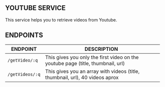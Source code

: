 ## YOUTUBE SERVICE

This service helps you to retrieve videos from Youtube.

## ENDPOINTS

| ENDPOINT | DESCRIPTION |
| ------------- | ------------- |
|`/getVideo/:q` | This gives you only the first video on the youtube page (title, thumbnail, url) |
| `/getVideos/:q` | This gives you an array with videos (title, thumbnail, url), 40 videos aprox